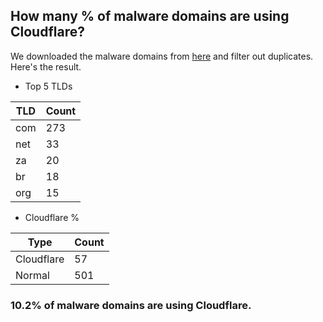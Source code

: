 ## How many % of malware domains are using Cloudflare?


We downloaded the malware domains from [here](https://urlhaus.abuse.ch) and filter out duplicates.
Here's the result.


[//]: # (start replacement)


- Top 5 TLDs

| TLD | Count |
| --- | --- |
| com | 273 |
| net | 33 |
| za | 20 |
| br | 18 |
| org | 15 |


- Cloudflare %

| Type | Count |
| --- | --- |
| Cloudflare | 57 |
| Normal | 501 |


### 10.2% of malware domains are using Cloudflare.